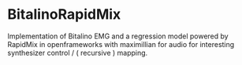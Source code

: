 # BitalinoRapidMix
Implementation of Bitalino EMG and a regression model powered by RapidMix in openframeworks with maximillian for audio for interesting synthesizer control / ( recursive ) mapping.
